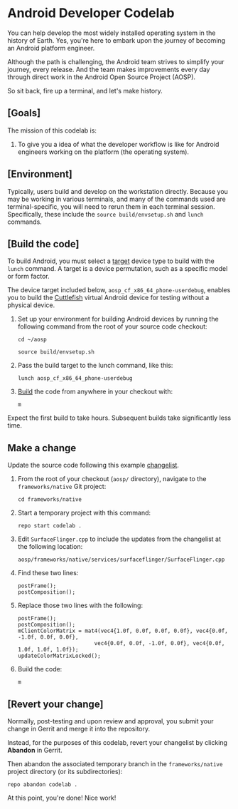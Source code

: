 

Android Developer Codelab
=========================



You can help develop the most widely installed operating system in the
history of Earth. Yes, you\'re here to embark upon the journey of
becoming an Android platform engineer.

Although the path is challenging, the Android team strives to simplify
your journey, every release. And the team makes improvements every day
through direct work in the Android Open Source Project (AOSP).

So sit back, fire up a terminal, and let\'s make history.

[Goals]
-------------------------------------------------------

The mission of this codelab is:

1.  To give you a idea of what the developer workflow is like for
    Android engineers working on the platform (the operating system).


[Environment]
-------------------------------------------------------------

Typically, users build and develop on the workstation directly. Because
you may be working in various terminals, and many of the commands used
are terminal-specific, you will need to rerun them in each terminal
session. Specifically, these include the
`source build/envsetup.sh` and
`lunch` commands.


[Build the code]
----------------------------------------------------------------

To build Android, you must select a
[target](https://source.android.com/setup/build/building#choose-a-target)
device type to build with the `lunch` command.
A target is a device permutation, such as a specific model or form
factor.

The device target included below,
`aosp_cf_x86_64_phone-userdebug`, enables you
to build the
[Cuttlefish](https://source.android.com/setup/create/cuttlefish) virtual
Android device for testing without a physical device.


1.  Set up your environment for building Android devices by running the
    following command from the root of your source code checkout:

    

    ```
    cd ~/aosp
    
    source build/envsetup.sh
    ```

2.  Pass the build target to the lunch command, like this:

    

    ```
    lunch aosp_cf_x86_64_phone-userdebug
    ```

3.  [Build](https://source.android.com/setup/build/building#build-the-code)
    the code from anywhere in your checkout with:

    

    ```
    m
    ```

Expect the first build to take hours. Subsequent builds take
significantly less time.



Make a change
-------------

Update the source code following this example
[changelist](https://android-review.googlesource.com/c/platform/frameworks/native/+/1181350).

1.  From the root of your checkout (`aosp/`
    directory), navigate to the `frameworks/native` Git project:

    

    ```
    cd frameworks/native
    ```

2.  Start a temporary project with this command:

    

    ```
    repo start codelab .
    ```

3.  Edit `SurfaceFlinger.cpp` to include the
    updates from the changelist at the following location:

    

    ```
    aosp/frameworks/native/services/surfaceflinger/SurfaceFlinger.cpp
    ```

4.  Find these two lines:

    

    ```
    postFrame();
    postComposition();
    ```

5.  Replace those two lines with the following:

    

    ```
    postFrame();
    postComposition();
    mClientColorMatrix = mat4(vec4{1.0f, 0.0f, 0.0f, 0.0f}, vec4{0.0f, -1.0f, 0.0f, 0.0f},
                            vec4{0.0f, 0.0f, -1.0f, 0.0f}, vec4{0.0f, 1.0f, 1.0f, 1.0f});
    updateColorMatrixLocked();
    ```

6.  Build the code:
  

    ```
    m
    ```


[Revert your change]
--------------------------------------------------------------------

Normally, post-testing and upon review and approval, you submit your
change in Gerrit and merge it into the repository.

Instead, for the purposes of this codelab, revert your changelist by
clicking **Abandon** in Gerrit.

Then abandon the associated temporary branch in the
`frameworks/native` project directory (or its
subdirectories):


```
repo abandon codelab .
```


At this point, you\'re done! Nice work!

